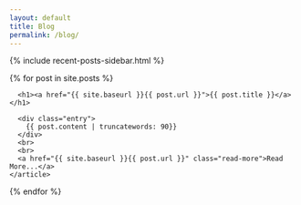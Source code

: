 ```yaml
---
layout: default
title: Blog
permalink: /blog/
---
```


<link  href='/stylesheets/blog.css' rel='stylesheet'>

{% include recent-posts-sidebar.html %}
<div class="content posts">
  {% for post in site.posts %}
    <article class="post">    
      
      <h1><a href="{{ site.baseurl }}{{ post.url }}">{{ post.title }}</a></h1>

      <div class="entry">
        {{ post.content | truncatewords: 90}}
      </div>
      <br>
      <br>
      <a href="{{ site.baseurl }}{{ post.url }}" class="read-more">Read More...</a>
    </article>
  {% endfor %}
</div>